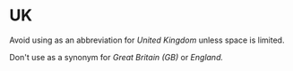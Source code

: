 # UK

Avoid using as an abbreviation for *United Kingdom* unless space is limited. 

Don't use as a synonym for *Great Britain (GB)* or *England.* 
